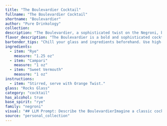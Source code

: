 ```yaml
---
title: "The Boulevardier Cocktail"
fullname: "The Boulevardier Cocktail"
shortname: "Boulevardier"
author: "Pure Drinkology"
collection:
description: "The Boulevardier, a sophisticated twist on the Negroni, belongs to the Americano family of cocktails.  Created in the 1920s by American expat, Erskine Gwynne, the Boulevardier substitutes Rye whiskey for the Negroni's gin, offering a more robust and spicy profile. "
flavor_description: "The Boulevardier is a bold and sophisticated cocktail with a complex flavor profile. The rye whiskey provides a spicy and robust backbone, while the Campari brings a bitter, herbal note. Sweet vermouth adds sweetness and depth, balancing the bitterness and creating a harmonious blend. The result is a dry, slightly bitter, and well-rounded cocktail with a long, warm finish. "
bartender_tips: "Chill your glass and ingredients beforehand. Use high-quality rye and vermouth for the best flavor.  Don't skimp on the Campari - it's essential for that bitter-sweet balance.  Stir well with ice to chill and dilute.  Garnish with an orange peel for a classic touch, but a cherry works too. "
ingredients:
  - item: "Rye"
    measure: "1.25 oz"
  - item: "Campari"
    measure: "1 oz"
  - item: "Sweet Vermouth"
    measure: "1 oz"
instructions:
  - item: "Stirred, serve with Orange Twist."
glass: "Rocks Glass"
category: "cocktail"
has_alcohol: true
base_spirit: "rye"
family: "negroni"
visual: "## LLM Prompt: Describe the BoulevardierImagine a classic cocktail, the Boulevardier, sitting in a chilled coupe glass. Describe its appearance, focusing on:* **Color:** What hue does the cocktail display? Is it vibrant, deep, or muted?* **Clarity:** Is the liquid transparent or slightly cloudy? Does it have any noticeable sediment?* **Texture:** How does the liquid feel? Is it smooth, oily, or have any noticeable viscosity?* **Garnish:** What is the standard garnish for a Boulevardier? How does it affect the overall appearance of the cocktail? Please describe the Boulevardier in detail, making it come alive in the reader's imagination. "
source: "personal_collection"
---
```


